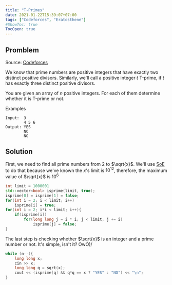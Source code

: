 ```yaml
---
title: "T-Primes"
date: 2021-01-22T15:39:07+07:00
tags: ["Codeforces", "Eratosthene"]
#ShowToc: true
TocOpen: true
---
```


## Promblem
Source: [Codeforces](https://codeforces.com/contest/230/problem/B)

We know that prime numbers are positive integers that have exactly two distinct positive divisors. Similarly, we'll call a positive integer $t$ Т-prime, if $t$ has exactly three distinct positive divisors.

You are given an array of $n$ positive integers. For each of them determine whether it is Т-prime or not.

Examples
```
Input:  3
        4 5 6
Output: YES
        NO
        NO
```
## Solution
First, we need to find all prime numbers from 2 to $\sqrt{x}$. We'll use [SoE](https://en.wikipedia.org/wiki/Sieve_of_Eratosthenes) to do that because we've known the $x$'s limit is $10^{12}$, therefore, the maximum value of $\sqrt{x}$ is $10^{6}$
```cpp
int limit = 1000001
std::vector<bool> isprime(limit, true);
isprime[0] = isprime[1] = false;
for(int i = 2; i < limit; i++)
    isprime[i] = true;
for(int i = 2; i*i < limit; i++){
    if(isprime[i])
        for(long long j = i * i; j < limit; j += i)
            isprime[j] = false;
}
```
The last step is checking whether $\sqrt{x}$ is an integer and a prime number or not. It's simple, isn't it? OwO)/
```cpp
while (n--){
    long long x;
    cin >> x;
    long long q = sqrt(x);
    cout << (isprime[q] && q*q == x ? "YES" : "NO") << "\n"; 
}
```